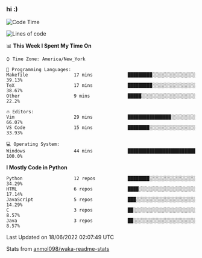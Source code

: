 ### hi :)

<!--START_SECTION:waka-->
![Code Time](http://img.shields.io/badge/Code%20Time-0%20secs-blue)

![Lines of code](https://img.shields.io/badge/From%20Hello%20World%20I%27ve%20Written-599%20Thousand%20lines%20of%20code-blue)

📊 **This Week I Spent My Time On** 

```text
⌚︎ Time Zone: America/New_York

💬 Programming Languages: 
Makefile                 17 mins             █████████░░░░░░░░░░░░░░░░   39.13% 
TeX                      17 mins             █████████░░░░░░░░░░░░░░░░   38.67% 
Other                    9 mins              █████░░░░░░░░░░░░░░░░░░░░   22.2%

🔥 Editors: 
Vim                      29 mins             ████████████████░░░░░░░░░   66.07% 
VS Code                  15 mins             ████████░░░░░░░░░░░░░░░░░   33.93%

💻 Operating System: 
Windows                  44 mins             █████████████████████████   100.0%

```

**I Mostly Code in Python** 

```text
Python                   12 repos            ████████░░░░░░░░░░░░░░░░░   34.29% 
HTML                     6 repos             ████░░░░░░░░░░░░░░░░░░░░░   17.14% 
JavaScript               5 repos             ███░░░░░░░░░░░░░░░░░░░░░░   14.29% 
C                        3 repos             ██░░░░░░░░░░░░░░░░░░░░░░░   8.57% 
Java                     3 repos             ██░░░░░░░░░░░░░░░░░░░░░░░   8.57%

```



 Last Updated on 18/06/2022 02:07:49 UTC
<!--END_SECTION:waka-->

Stats from [anmol098/waka-readme-stats](https://github.com/anmol098/waka-readme-stats)